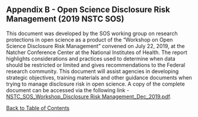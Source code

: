 ## Appendix B - Open Science Disclosure Risk Management (2019 NSTC SOS)

This document was developed by the SOS working group on research protections in open science as a product of the “Workshop on Open Science Disclosure Risk Management” convened 
on July 22, 2019, at the Natcher Conference Center at the National Institutes of Health. The report highlights considerations and practices used to determine when data should 
be restricted or limited and gives recommendations to the Federal research community. This document will assist agencies in developing strategic objectives, training materials 
and other guidance documents when trying to manage disclosure risk in open science. A copy of the complete document can be accessed via the following link - 
[NSTC_SOS_Workshop_Disclosure Risk Management_Dec_2019.pdf](https://hhsgov.sharepoint.com/:b:/r/sites/HHSDataGovernanceBoardASA/Shared%20Documents/HHS%20Open%20Data%20Plan/NSTC_SOS_Workshop_Disclosure%20Risk%20Management_Dec_2019.pdf?csf=1&web=1&e=AzQoo7).

[Back to Table of Contents](#table-of-contents)
